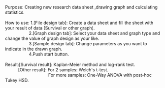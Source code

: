 Purpose: Creating new research data sheet ,drawing graph and culculating statistics.<br><br>
How to use: 1.[File design tab]: Create a data sheet and fill the sheet with your result of data (Survival or other graph).<br>
&emsp;&emsp;&emsp;&emsp;&emsp;&ensp;2.[Graph design tab]: Select your data sheet and graph type and change the value of graph design as your like.<br>
&emsp;&emsp;&emsp;&emsp;&emsp;&ensp;3.[Sample design tab]: Change parameters as you want to indicate in the drawn graph.<br>
&emsp;&emsp;&emsp;&emsp;&emsp;&ensp;4.Push start button.<br><br>
Result:[Survival result]: Kaplan-Meier method and log-rank test.<br>
&emsp;&emsp;&emsp;[Other result]: For 2 samples: Welch's t-test.<br>
&emsp;&emsp;&emsp;&emsp;&emsp;&emsp;&emsp;&emsp;&emsp;&emsp;For more samples: One-Way ANOVA with post-hoc Tukey HSD.
